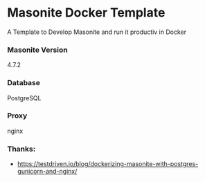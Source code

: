 # Masonite Docker Template
A Template to Develop Masonite and run it productiv in Docker

### Masonite Version
4.7.2

### Database
PostgreSQL

### Proxy
nginx

### Thanks:
* https://testdriven.io/blog/dockerizing-masonite-with-postgres-gunicorn-and-nginx/
